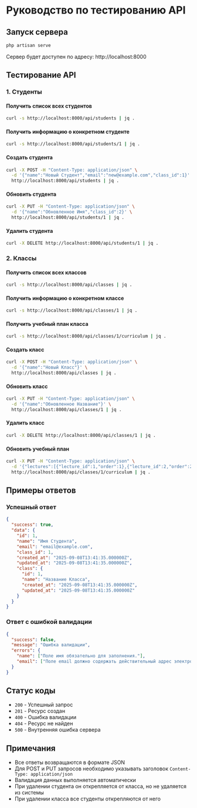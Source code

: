 # Руководство по тестированию API

## Запуск сервера

```bash
php artisan serve
```

Сервер будет доступен по адресу: http://localhost:8000

## Тестирование API

### 1. Студенты

#### Получить список всех студентов
```bash
curl -s http://localhost:8000/api/students | jq .
```

#### Получить информацию о конкретном студенте
```bash
curl -s http://localhost:8000/api/students/1 | jq .
```

#### Создать студента
```bash
curl -X POST -H "Content-Type: application/json" \
  -d '{"name":"Новый Студент","email":"new@example.com","class_id":1}' \
  http://localhost:8000/api/students | jq .
```

#### Обновить студента
```bash
curl -X PUT -H "Content-Type: application/json" \
  -d '{"name":"Обновленное Имя","class_id":2}' \
  http://localhost:8000/api/students/1 | jq .
```

#### Удалить студента
```bash
curl -X DELETE http://localhost:8000/api/students/1 | jq .
```

### 2. Классы

#### Получить список всех классов
```bash
curl -s http://localhost:8000/api/classes | jq .
```

#### Получить информацию о конкретном классе
```bash
curl -s http://localhost:8000/api/classes/1 | jq .
```

#### Получить учебный план класса
```bash
curl -s http://localhost:8000/api/classes/1/curriculum | jq .
```

#### Создать класс
```bash
curl -X POST -H "Content-Type: application/json" \
  -d '{"name":"Новый Класс"}' \
  http://localhost:8000/api/classes | jq .
```

#### Обновить класс
```bash
curl -X PUT -H "Content-Type: application/json" \
  -d '{"name":"Обновленное Название"}' \
  http://localhost:8000/api/classes/1 | jq .
```

#### Удалить класс
```bash
curl -X DELETE http://localhost:8000/api/classes/1 | jq .
```

#### Обновить учебный план
```bash
curl -X PUT -H "Content-Type: application/json" \
  -d '{"lectures":[{"lecture_id":1,"order":1},{"lecture_id":2,"order":2}]}' \
  http://localhost:8000/api/classes/1/curriculum | jq .
```

## Примеры ответов

### Успешный ответ
```json
{
  "success": true,
  "data": {
    "id": 1,
    "name": "Имя Студента",
    "email": "email@example.com",
    "class_id": 1,
    "created_at": "2025-09-08T13:41:35.000000Z",
    "updated_at": "2025-09-08T13:41:35.000000Z",
    "class": {
      "id": 1,
      "name": "Название Класса",
      "created_at": "2025-09-08T13:41:35.000000Z",
      "updated_at": "2025-09-08T13:41:35.000000Z"
    }
  }
}
```

### Ответ с ошибкой валидации
```json
{
  "success": false,
  "message": "Ошибка валидации",
  "errors": {
    "name": ["Поле имя обязательно для заполнения."],
    "email": ["Поле email должно содержать действительный адрес электронной почты."]
  }
}
```

## Статус коды

- `200` - Успешный запрос
- `201` - Ресурс создан
- `400` - Ошибка валидации
- `404` - Ресурс не найден
- `500` - Внутренняя ошибка сервера

## Примечания

- Все ответы возвращаются в формате JSON
- Для POST и PUT запросов необходимо указывать заголовок `Content-Type: application/json`
- Валидация данных выполняется автоматически
- При удалении студента он открепляется от класса, но не удаляется из системы
- При удалении класса все студенты открепляются от него

